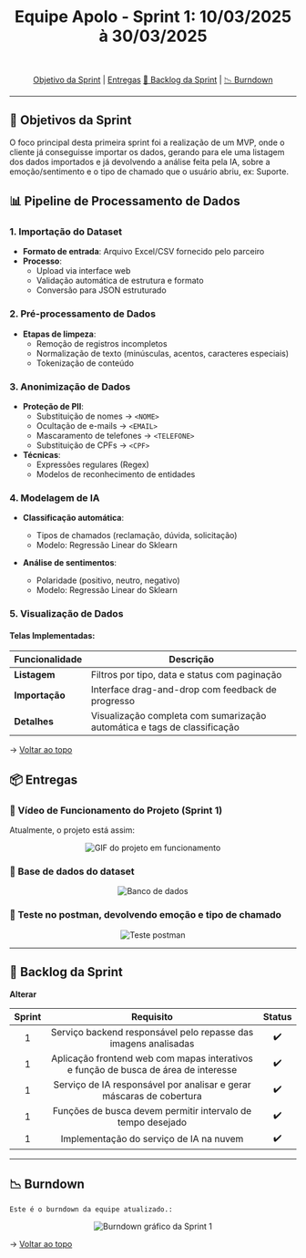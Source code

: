 <h1 align="center"> Equipe Apolo - Sprint 1: 10/03/2025 à 30/03/2025 </h1>

<br id="topo">
<p align="center">
    <a href="#objetivo">Objetivo da Sprint</a>  |  
    <a href="#entrega">Entregas</a>
    <a href="#backlog">📝 Backlog da Sprint</a>  |  
    <a href="#burndown">📉 Burndown</a>
</p>

---

<h2 id="objetivo">🎯 Objetivos da Sprint</h2>

O foco principal desta primeira sprint foi a realização de um MVP, onde o cliente já conseguisse importar os dados, gerando para ele uma listagem dos dados importados e já devolvendo a análise feita pela IA, sobre a emoção/sentimento e o tipo de chamado que o usuário abriu, ex: Suporte.

## 📊 Pipeline de Processamento de Dados

### 1. Importação do Dataset
- **Formato de entrada**: Arquivo Excel/CSV fornecido pelo parceiro
- **Processo**:
  - Upload via interface web
  - Validação automática de estrutura e formato
  - Conversão para JSON estruturado

### 2. Pré-processamento de Dados
- **Etapas de limpeza**:
  - Remoção de registros incompletos
  - Normalização de texto (minúsculas, acentos, caracteres especiais)
  - Tokenização de conteúdo

### 3. Anonimização de Dados
- **Proteção de PII**:
  - Substituição de nomes → `<NOME>`
  - Ocultação de e-mails → `<EMAIL>`
  - Mascaramento de telefones → `<TELEFONE>`
  - Substituição de CPFs → `<CPF>`
- **Técnicas**:
  - Expressões regulares (Regex)
  - Modelos de reconhecimento de entidades

### 4. Modelagem de IA
- **Classificação automática**:
  - Tipos de chamados (reclamação, dúvida, solicitação)
  - Modelo: Regressão Linear do Sklearn

- **Análise de sentimentos**:
  - Polaridade (positivo, neutro, negativo)
  - Modelo: Regressão Linear do Sklearn

### 5. Visualização de Dados
#### Telas Implementadas:
| Funcionalidade          | Descrição                                                                 |
|-------------------------|---------------------------------------------------------------------------|
| **Listagem**            | Filtros por tipo, data e status com paginação                             |
| **Importação**          | Interface drag-and-drop com feedback de progresso                         |
| **Detalhes**            | Visualização completa com sumarização automática e tags de classificação |

→ [Voltar ao topo](#topo)

<span id="entrega">

<h2 id="entregas">📦 Entregas</h2>

### 🎥 Vídeo de Funcionamento do Projeto (Sprint 1)

Atualmente, o projeto está assim:
<p align="center">
  <img src="" alt="GIF do projeto em funcionamento">
</p>


### 📸 Base de dados do dataset

<p align="center">
  <img src="" alt="Banco de dados">
</p>

### 📸 Teste no postman, devolvendo emoção e tipo de chamado

<p align="center">
  <img src="" alt="Teste postman">
</p>

---

<h2 id="backlog">📝 Backlog da Sprint</h2>

**Alterar**
<div align="center">
  
| Sprint | Requisito | Status |
|:------:|:----------:|:------:|
| 1      | Serviço backend responsável pelo repasse das imagens analisadas | ✔️ |
| 1      | Aplicação frontend web com mapas interativos e função de busca de área de interesse | ✔️ |
| 1      | Serviço de IA responsável por analisar e gerar máscaras de cobertura | ✔️ |
| 1      | Funções de busca devem permitir intervalo de tempo desejado | ✔️ |
| 1      | Implementação do serviço de IA na nuvem | ✔️ |

---

</div>
<h2 id="burndown">📉 Burndown</h2>

    Este é o burndown da equipe atualizado.:
<p align="center">
  <img src="" alt="Burndown gráfico da Sprint 1">
</p>

→ [Voltar ao topo](#topo)
